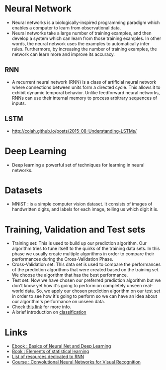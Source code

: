 # Neural Network
  - Neural networks is a biologically-inspired programming paradigm which enables a computer to learn from observational data.
  - Neural networks take a large number of training examples, and then develop a system which can learn from those training examples. In other words, the neural network uses the examples to automatically infer rules. Furthermore, by increasing the number of training examples, the network can learn more and improve its accuracy.
## RNN
  - A recurrent neural network (RNN) is a class of artificial neural network where connections between units form a directed cycle. This allows it to exhibit dynamic temporal behavior. Unlike feedforward neural networks, RNNs can use their internal memory to process arbitrary sequences of inputs. 
## LSTM
  - http://colah.github.io/posts/2015-08-Understanding-LSTMs/

# Deep Learning
  - Deep learning a powerful set of techniques for learning in neural networks. 

# Datasets
  - MNIST : is a simple computer vision dataset. It consists of images of handwritten digits, and labels for each image, telling us which digit it is.

# Training, Validation and Test sets
  - Training set: This is used to build up our prediction algorithm. Our algorithm tries to tune itself to the quirks of the training data sets. In this phase we usually create multiple algorithms in order to compare their performances during the Cross-Validation Phase.
  - Cross-Validation set: This data set is used to compare the performances of the prediction algorithms that were created based on the training set. We choose the algorithm that has the best performance.
  - Test set: Now we have chosen our preferred prediction algorithm but we don't know yet how it's going to perform on completely unseen real-world data. So, we apply our chosen prediction algorithm on our test set in order to see how it's going to perform so we can have an idea about our algorithm's performance on unseen data. 
  - Check [this link](https://stats.stackexchange.com/questions/19048/what-is-the-difference-between-test-set-and-validation-set) for more info.  
  - A brief introduction on [classification](https://cs231n.github.io/classification/)

# Links
  - [Ebook : Basics of Neural Net and Deep Learning](http://neuralnetworksanddeeplearning.com/)
  - [Book : Elements of statistical learning](https://web.stanford.edu/~hastie/ElemStatLearn/)
  - [List of resources dedicated to RNN](https://github.com/kjw0612/awesome-rnn)
  - [Course : Convolutional Neural Networks for Visual Recognition](https://cs231n.github.io/)
